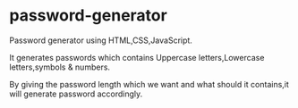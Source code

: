 # password-generator

Password generator using HTML,CSS,JavaScript.

It generates passwords which contains Uppercase letters,Lowercase letters,symbols & numbers.

By giving the password length which we want and what should it contains,it will generate password accordingly.
